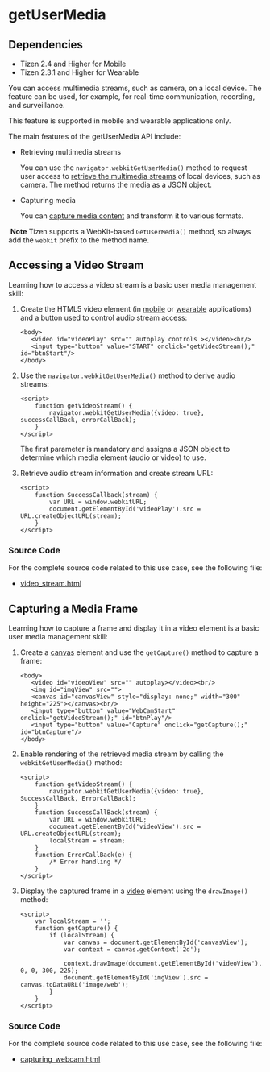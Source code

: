 # getUserMedia

## Dependencies

- Tizen 2.4 and Higher for Mobile
- Tizen 2.3.1 and Higher for Wearable

You can access multimedia streams, such as camera, on a local device. The feature can be used, for example, for real-time communication, recording, and surveillance.

This feature is supported in mobile and wearable applications only.

The main features of the getUserMedia API include:

- Retrieving multimedia streams

  You can use the `navigator.webkitGetUserMedia()` method to request user access to [retrieve the multimedia streams](./w3c/media/getusermedia-w.md#access) of local devices, such as camera. The method returns the media as a JSON object.

- Capturing media

  You can [capture media content](./w3c/media/getusermedia-w.md#capture) and transform it to various formats.

​	**Note**	Tizen supports a WebKit-based `GetUserMedia()` method, so always add the `webkit` prefix to the method name.

## Accessing a Video Stream

Learning how to access a video stream is a basic user media management skill:

1. Create the HTML5 video element (in [mobile](../../../../org.tizen.web.apireference/html/w3c_api/w3c_api_m.html#video) or [wearable](../../../../org.tizen.web.apireference/html/w3c_api/w3c_api_w.html#video) applications) and a button used to control audio stream access:

   ```
   <body>
      <video id="videoPlay" src="" autoplay controls ></video><br/>
      <input type="button" value="START" onclick="getVideoStream();" id="btnStart"/>
   </body>
   ```

2. Use the `navigator.webkitGetUserMedia()` method to derive audio streams:

   ```
   <script>
       function getVideoStream() {
           navigator.webkitGetUserMedia({video: true}, successCallBack, errorCallBack);
       }
   </script>
   ```

   The first parameter is mandatory and assigns a JSON object to determine which media element (audio or video) to use. 

3. Retrieve audio stream information and create stream URL:

   ```
   <script>
       function SuccessCallback(stream) {
           var URL = window.webkitURL;
           document.getElementById('videoPlay').src = URL.createObjectURL(stream);
       }
   </script>
   ```

### Source Code

For the complete source code related to this use case, see the following file:

- [video_stream.html](http://download.tizen.org/misc/examples/w3c_html5/media/get_user_media)

## Capturing a Media Frame

Learning how to capture a frame and display it in a video element is a basic user media management skill:

1. Create a [canvas](./w3c/graphics/canvas-w.md) element and use the `getCapture()` method to capture a frame:

   ```
   <body>
      <video id="videoView" src="" autoplay></video><br/>
      <img id="imgView" src="">
      <canvas id="canvasView" style="display: none;" width="300" height="225"></canvas><br/>
      <input type="button" value="WebCamStart" onclick="getVideoStream();" id="btnPlay"/>
      <input type="button" value="Capture" onclick="getCapture();" id="btnCapture"/>
   </body>
   ```

2. Enable rendering of the retrieved media stream by calling the `webkitGetUserMedia()` method:

   ```
   <script>
       function getVideoStream() {
           navigator.webkitGetUserMedia({video: true}, SuccessCallBack, ErrorCallBack);
       }
       function SuccessCallBack(stream) {
           var URL = window.webkitURL;
           document.getElementById('videoView').src = URL.createObjectURL(stream);
           localStream = stream;
       }
       function ErrorCallBack(e) {
           /* Error handling */
       }
   </script>
   ```

3. Display the captured frame in a [video](./w3c/media/video_audio-w.md) element using the `drawImage()` method: 

   ```
   <script>
       var localStream = '';
       function getCapture() {
           if (localStream) {
               var canvas = document.getElementById('canvasView');
               var context = canvas.getContext('2d');

               context.drawImage(document.getElementById('videoView'), 0, 0, 300, 225);
               document.getElementById('imgView').src = canvas.toDataURL('image/web');
           }
       }
   </script>
   ```

### Source Code

For the complete source code related to this use case, see the following file:

- [capturing_webcam.html](http://download.tizen.org/misc/examples/w3c_html5/media/get_user_media)